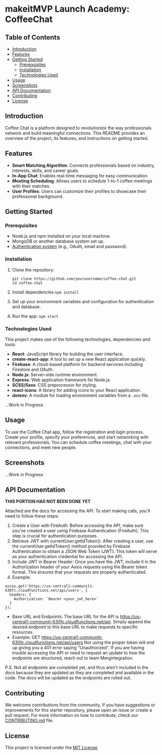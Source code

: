 # makeitMVP Launch Academy: CoffeeChat

## Table of Contents

- [Introduction](#introduction)
- [Features](#features)
- [Getting Started](#getting-started)
  - [Prerequisites](#prerequisites)
  - [Installation](#installation)
  - [Technologies Used](#technologies)
- [Usage](#usage)
- [Screenshots](#screenshots)
- [API Documentation](#api-documentation)
- [Contributing](#contributing)
- [License](#license)

## Introduction

Coffee Chat is a platform designed to revolutionize the way professionals network and build meaningful connections. This README provides an overview of the project, its features, and instructions on getting started.

## Features

- **Smart Matching Algorithm**: Connects professionals based on industry, interests, skills, and career goals.
- **In-App Chat**: Enables real-time messaging for easy communication.
- **Meeting Scheduling**: Allows users to schedule 1-to-1 coffee meetings with their matches.
- **User Profiles**: Users can customize their profiles to showcase their professional background.

## Getting Started

### Prerequisites

- Node.js and npm installed on your local machine.
- MongoDB or another database system set up.
- [Authentication system](#) (e.g., OAuth, email and password).

### Installation

1. Clone the repository:

   ```
   git clone https://github.com/yourusername/coffee-chat.git
   cd coffee-chat
   ```

2. Install dependencies
 ```npm install```

 3. Set up your environment variables and configuration for authentication and database. 

 4. Run the app: 
 ```npm start```

### Technologies Used
This project makes use of the following technologies, dependencies and tools:

- **React**: JavaScript library for building the user interface.
- **create-react-app**: A tool to set up a new React application quickly.
- **Firebase**: A cloud-based platform for backend services including Firestore and OAuth.
- **Node.js**: Server-side runtime environment.
- **Express**: Web application framework for Node.js.
- **SCSS/Sass**: CSS preprocessor for styling.
- **react-icons**: A library for adding icons to your React application.
- **dotenv**: A module for loading environment variables from a `.env` file.

...Work in Progress

## Usage
To use the Coffee Chat app, follow the registration and login process. Create your profile, specify your preferences, and start networking with relevant professionals. You can schedule coffee meetings, chat with your connections, and meet new people.

## Screenshots
...Work in Progress

## API Documentation

**THIS PORTION HAS NOT BEEN DONE YET**

Attached are the docs for accessing the API. To start making calls, you'll need to follow these steps:

1. Create a User with FireAuth: Before accessing the API, make sure you've created a user using Firebase Authentication (FireAuth). This step is crucial for authentication purposes.
2. Retrieve JWT with currentUser.getIdToken(): After creating a user, use the currentUser.getIdToken() method provided by Firebase Authentication to obtain a JSON Web Token (JWT). This token will serve as your authentication credential for accessing the API.
3. Include JWT in Bearer Header: Once you have the JWT, include it in the Authorization header of your Axios requests using the Bearer token format. This ensures that your requests are properly authenticated.
4. Example:

``` React
axios.get('https://us-central1-communiti-630fc.cloudfunctions.net/api/users', {
  headers: {
    Authorization: `Bearer <your_jwt_here>`
  }
});
```

  - Base URL and Endpoints: The base URL for the API is https://us-central1-communiti-630fc.cloudfunctions.net/api. Simply append the desired endpoint to this base URL to make requests to specific resources.
  - Example: GET https://us-central1-communiti-630fc.cloudfunctions.net/api/users
Not using the proper token will end up giving you a 401 error saying "Unauthorized". If you are having trouble accessing the API or need to request an update to how the endpoints are structured, reach out to team Mergintegration.

P.S. Not all endpoints are completed yet, and thus aren't included in the docs because they are updated as they are completed and available in the code. The docs will be updated as the endpoints are rolled out. 

## Contributing

We welcome contributions from the community. If you have suggestions or improvements for this starter repository, please open an issue or create a pull request. For more information on how to contribute, check our [CONTRIBUTING.md](CONTRIBUTING.md) file.

## License

This project is licensed under the [MIT License](LICENSE).
